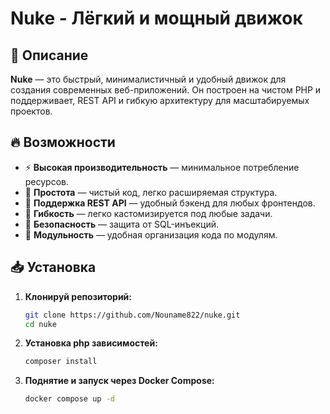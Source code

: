 # Nuke - Лёгкий и мощный движок

## 🚀 Описание

**Nuke** — это быстрый, минималистичный и удобный движок для создания современных веб-приложений. Он построен на чистом PHP и поддерживает, REST API и гибкую архитектуру для масштабируемых проектов.

## 🔥 Возможности

- ⚡ **Высокая производительность** — минимальное потребление ресурсов.
- 🎯 **Простота** — чистый код, легко расширяемая структура.
- 🔗 **Поддержка REST API** — удобный бэкенд для любых фронтендов.
- 🔨 **Гибкость** — легко кастомизируется под любые задачи.
- 🔑 **Безопасность** — защита от SQL-инъекций.
- 📂 **Модульность** — удобная организация кода по модулям.

## 📥 Установка

1. **Клонируй репозиторий:**
   ```sh
   git clone https://github.com/Nouname822/nuke.git
   cd nuke
   ```
2. **Установка php зависимостей:**
   ```sh
   composer install
   ```
3. **Поднятие и запуск через Docker Compose:**
   ```sh
   docker compose up -d
   ```
